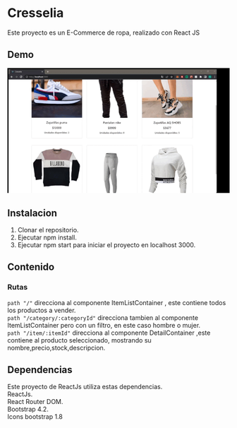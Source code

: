 # Cresselia
Este proyecto es un E-Commerce de ropa, realizado con React JS

## Demo
 ![](./src/assets/gif/preEntrega.gif)

## Instalacion
1) Clonar el repositorio.
2) Ejecutar npm install.
3) Ejecutar npm start para iniciar el proyecto en localhost 3000.

## Contenido
### Rutas
`path "/"` direcciona al componente ItemListContainer , este contiene todos los productos a vender.\
`path "/category/:categoryId"` direcciona tambien al componente ItemListContainer pero con un filtro, en este caso hombre o mujer.\
`path "/item/:itemId"` direcciona al componente DetailContainer ,este contiene al producto seleccionado, mostrando su nombre,precio,stock,descripcion.

## Dependencias
Este proyecto de ReactJs utiliza estas dependencias.\
ReactJs.\
React Router DOM.\
Bootstrap 4.2.\
Icons bootstrap 1.8
